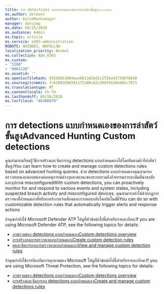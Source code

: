```yaml
---
title: การ detections แบบกำหนดเองของการล่าสัตว์ขั้นสูง๙๐๐๑๒๒๐
ms.author: dolmont
author: DulceMontemayor
manager: dansimp
ms.date: 09/25/2020
ms.audience: Admin
ms.topic: article
ms.service: o365-administration
ROBOTS: NOINDEX, NOFOLLOW
localization_priority: Normal
ms.collection: Adm_O365
ms.custom:
- "3200"
- "9001220"
ms.assetid: ''
ms.openlocfilehash: 935508b3084aee0613d2bd1c2f26a437390f8640
ms.sourcegitcommit: fc62091696591175280c02c29876530d485c7871
ms.translationtype: MT
ms.contentlocale: th-TH
ms.lasthandoff: 09/26/2020
ms.locfileid: "48300079"
---
```

# <a name="advanced-hunting-custom-detections"></a><span data-ttu-id="e7324-102">การ detections แบบกำหนดเองของการล่าสัตว์ขั้นสูง</span><span class="sxs-lookup"><span data-stu-id="e7324-102">Advanced Hunting Custom detections</span></span>

<span data-ttu-id="e7324-103">คุณสามารถเรียนรู้วิธีการสร้างและจัดการกฎ detections แบบกำหนดเองได้โดยยึดตามคิวรีล่าสัตว์ขั้นสูง</span><span class="sxs-lookup"><span data-stu-id="e7324-103">You can learn how to create and manage custom detections rules based on advanced hunting queries.</span></span> <span data-ttu-id="e7324-104">ด้วย detections แบบกำหนดเองคุณสามารถตรวจสอบและตอบสนองต่อเหตุการณ์ต่างๆและสถานะของระบบรวมถึงกิจกรรมการละเมิดที่น่าสงสัยและอุปกรณ์ misconfigured</span><span class="sxs-lookup"><span data-stu-id="e7324-104">With custom detections, you can proactively monitor for and respond to various events and system states, including suspected breach activity and misconfigured devices.</span></span> <span data-ttu-id="e7324-105">คุณสามารถทำได้ด้วยกฎการตรวจหาที่กำหนดเองที่ทริกเกอร์การแจ้งเตือนและการตอบกลับโดยอัตโนมัติ</span><span class="sxs-lookup"><span data-stu-id="e7324-105">You can do so with customizable detection rules that automatically trigger alerts and response actions</span></span>
  
<span data-ttu-id="e7324-106">ถ้าคุณกำลังใช้ Microsoft Defender ATP ให้ดูที่หัวข้อต่อไปนี้สำหรับรายละเอียด:</span><span class="sxs-lookup"><span data-stu-id="e7324-106">If you are using Microsoft Defender ATP, see the following topics for details:</span></span> 
- [<span data-ttu-id="e7324-107">ภาพรวมของ detections แบบกำหนดเอง</span><span class="sxs-lookup"><span data-stu-id="e7324-107">Custom detections overview</span></span>](https://docs.microsoft.com/windows/security/threat-protection/microsoft-defender-atp/overview-custom-detections)
- [<span data-ttu-id="e7324-108">การสร้างกฎการตรวจหาแบบกำหนดเอง</span><span class="sxs-lookup"><span data-stu-id="e7324-108">Create custom detection rules</span></span>](https://docs.microsoft.com/windows/security/threat-protection/microsoft-defender-atp/custom-detection-rules)
- [<span data-ttu-id="e7324-109">ดูและจัดการกฎการตรวจหาแบบกำหนดเอง</span><span class="sxs-lookup"><span data-stu-id="e7324-109">View and manage custom detection rules</span></span>](https://docs.microsoft.com/windows/security/threat-protection/microsoft-defender-atp/custom-detections-manage)

<span data-ttu-id="e7324-110">ถ้าคุณกำลังใช้การป้องกันการคุกคามของ Microsoft ให้ดูที่หัวข้อต่อไปนี้สำหรับรายละเอียด:</span><span class="sxs-lookup"><span data-stu-id="e7324-110">If you are using Microsoft Threat Protection, see the following topics for details:</span></span> 
- [<span data-ttu-id="e7324-111">ภาพรวมของ detections แบบกำหนดเอง</span><span class="sxs-lookup"><span data-stu-id="e7324-111">Custom detections overview</span></span>](https://docs.microsoft.com/microsoft-365/security/mtp/custom-detections-overview)
- [<span data-ttu-id="e7324-112">การสร้างและจัดการกฎ detections แบบกำหนดเอง</span><span class="sxs-lookup"><span data-stu-id="e7324-112">Create and manage custom detections rules</span></span>](https://docs.microsoft.com/microsoft-365/security/mtp/custom-detection-rules)
